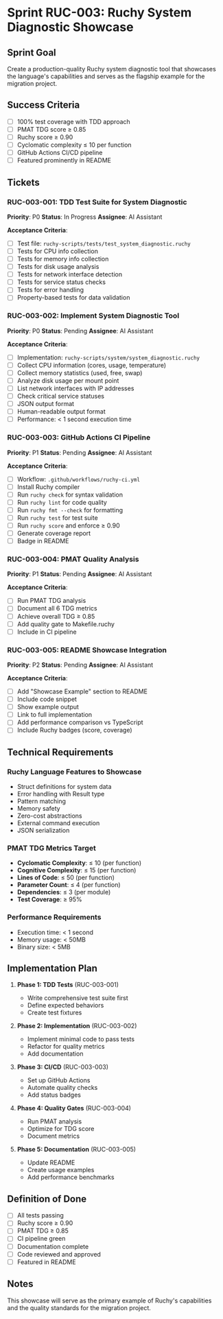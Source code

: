 # Sprint RUC-003: Ruchy System Diagnostic Showcase

## Sprint Goal
Create a production-quality Ruchy system diagnostic tool that showcases the language's capabilities and serves as the flagship example for the migration project.

## Success Criteria
- [ ] 100% test coverage with TDD approach
- [ ] PMAT TDG score ≥ 0.85
- [ ] Ruchy score ≥ 0.90
- [ ] Cyclomatic complexity ≤ 10 per function
- [ ] GitHub Actions CI/CD pipeline
- [ ] Featured prominently in README

## Tickets

### RUC-003-001: TDD Test Suite for System Diagnostic
**Priority**: P0
**Status**: In Progress
**Assignee**: AI Assistant

**Acceptance Criteria**:
- [ ] Test file: `ruchy-scripts/tests/test_system_diagnostic.ruchy`
- [ ] Tests for CPU info collection
- [ ] Tests for memory info collection
- [ ] Tests for disk usage analysis
- [ ] Tests for network interface detection
- [ ] Tests for service status checks
- [ ] Tests for error handling
- [ ] Property-based tests for data validation

### RUC-003-002: Implement System Diagnostic Tool
**Priority**: P0
**Status**: Pending
**Assignee**: AI Assistant

**Acceptance Criteria**:
- [ ] Implementation: `ruchy-scripts/system/system_diagnostic.ruchy`
- [ ] Collect CPU information (cores, usage, temperature)
- [ ] Collect memory statistics (used, free, swap)
- [ ] Analyze disk usage per mount point
- [ ] List network interfaces with IP addresses
- [ ] Check critical service statuses
- [ ] JSON output format
- [ ] Human-readable output format
- [ ] Performance: < 1 second execution time

### RUC-003-003: GitHub Actions CI Pipeline
**Priority**: P1
**Status**: Pending
**Assignee**: AI Assistant

**Acceptance Criteria**:
- [ ] Workflow: `.github/workflows/ruchy-ci.yml`
- [ ] Install Ruchy compiler
- [ ] Run `ruchy check` for syntax validation
- [ ] Run `ruchy lint` for code quality
- [ ] Run `ruchy fmt --check` for formatting
- [ ] Run `ruchy test` for test suite
- [ ] Run `ruchy score` and enforce ≥ 0.90
- [ ] Generate coverage report
- [ ] Badge in README

### RUC-003-004: PMAT Quality Analysis
**Priority**: P1
**Status**: Pending
**Assignee**: AI Assistant

**Acceptance Criteria**:
- [ ] Run PMAT TDG analysis
- [ ] Document all 6 TDG metrics
- [ ] Achieve overall TDG ≥ 0.85
- [ ] Add quality gate to Makefile.ruchy
- [ ] Include in CI pipeline

### RUC-003-005: README Showcase Integration
**Priority**: P2
**Status**: Pending
**Assignee**: AI Assistant

**Acceptance Criteria**:
- [ ] Add "Showcase Example" section to README
- [ ] Include code snippet
- [ ] Show example output
- [ ] Link to full implementation
- [ ] Add performance comparison vs TypeScript
- [ ] Include Ruchy badges (score, coverage)

## Technical Requirements

### Ruchy Language Features to Showcase
- Struct definitions for system data
- Error handling with Result type
- Pattern matching
- Memory safety
- Zero-cost abstractions
- External command execution
- JSON serialization

### PMAT TDG Metrics Target
- **Cyclomatic Complexity**: ≤ 10 (per function)
- **Cognitive Complexity**: ≤ 15 (per function)
- **Lines of Code**: ≤ 50 (per function)
- **Parameter Count**: ≤ 4 (per function)
- **Dependencies**: ≤ 3 (per module)
- **Test Coverage**: ≥ 95%

### Performance Requirements
- Execution time: < 1 second
- Memory usage: < 50MB
- Binary size: < 5MB

## Implementation Plan

1. **Phase 1: TDD Tests** (RUC-003-001)
   - Write comprehensive test suite first
   - Define expected behaviors
   - Create test fixtures

2. **Phase 2: Implementation** (RUC-003-002)
   - Implement minimal code to pass tests
   - Refactor for quality metrics
   - Add documentation

3. **Phase 3: CI/CD** (RUC-003-003)
   - Set up GitHub Actions
   - Automate quality checks
   - Add status badges

4. **Phase 4: Quality Gates** (RUC-003-004)
   - Run PMAT analysis
   - Optimize for TDG score
   - Document metrics

5. **Phase 5: Documentation** (RUC-003-005)
   - Update README
   - Create usage examples
   - Add performance benchmarks

## Definition of Done
- [ ] All tests passing
- [ ] Ruchy score ≥ 0.90
- [ ] PMAT TDG ≥ 0.85
- [ ] CI pipeline green
- [ ] Documentation complete
- [ ] Code reviewed and approved
- [ ] Featured in README

## Notes
This showcase will serve as the primary example of Ruchy's capabilities and the quality standards for the migration project.